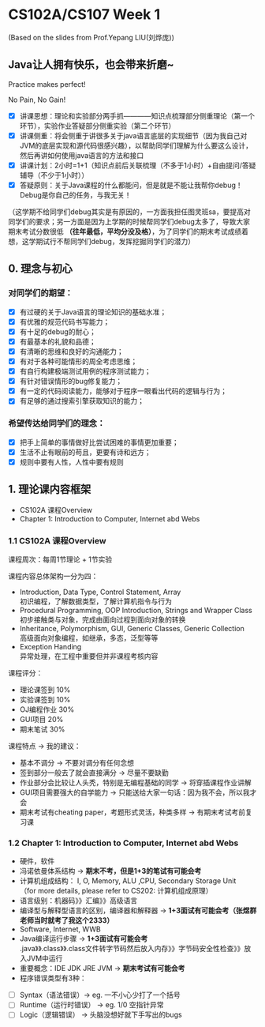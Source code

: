 # CS102A/CS107 Week 1
(Based on the slides from Prof.Yepang LIU(刘烨庞))        

## Java让人拥有快乐，也会带来折磨~

Practice makes perfect!      

No Pain, No Gain!

- [X] 讲课思想：理论和实验部分两手抓————知识点梳理部分侧重理论（第一个环节），实验作业答疑部分侧重实验（第二个环节）
- [X] 讲课侧重：将会侧重于讲很多关于java语言底层的实现细节（因为我自己对JVM的底层实现和源代码很感兴趣），以帮助同学们理解为什么要这么设计，然后再讲如何使用java语言的方法和接口
- [X] 讲课计划：2小时=1+1（知识点前后关联梳理（不多于1小时）+自由提问/答疑辅导（不少于1小时））
- [X] 答疑原则：关于Java课程的什么都能问，但是就是不能让我帮你debug！Debug是你自己的任务，与我无关！

（这学期不给同学们debug其实是有原因的，一方面我担任图灵班sa，要提高对同学们的要求；另一方面是因为上学期的时候帮同学们debug太多了，导致大家期末考试分数很低 **（往年最低，平均分没及格）**，为了同学们的期末考试成绩着想，这学期试行不帮同学们debug，发挥挖掘同学们的潜力）

## 0. 理念与初心
### 对同学们的期望：
- [X] 有过硬的关于Java语言的理论知识的基础水准；
- [X] 有优雅的规范代码书写能力；
- [X] 有十足的debug的耐心；
- [X] 有最基本的礼貌和品德；
- [X] 有清晰的思维和良好的沟通能力；
- [X] 有对于各种可能情形的周全考虑思维；
- [X] 有自行构建极端测试用例的程序测试能力；
- [X] 有针对错误情形的bug修复能力；
- [X] 有一定的代码阅读能力，能够对于程序一眼看出代码的逻辑与行为；
- [X] 有足够的通过搜索引擎获取知识的能力；

### 希望传达给同学们的理念：
- [X] 把手上简单的事情做好比尝试困难的事情更加重要；
- [X] 生活不止有眼前的苟且，更要有诗和远方；
- [X] 规则中要有人性，人性中要有规则

## 1. 理论课内容框架
- CS102A 课程Overview
- Chapter 1: Introduction to Computer, Internet abd Webs


### 1.1 CS102A 课程Overview

课程周次：每周1节理论 + 1节实验      

课程内容总体架构一分为四：     

- Introduction, Data Type, Control Statement, Array     
初识编程，了解数据类型，了解计算机指令与行为   
- Procedural Programming, OOP Introduction, Strings and Wrapper Class      
初步接触类与对象，完成由面向过程到面向对象的转换     
- Inheritance, Polymorphism, GUI, Generic Classes, Generic Collection      
高级面向对象编程，如继承，多态，泛型等等       
- Exception Handing      
异常处理，在工程中重要但并非课程考核内容

课程评分：

- 理论课签到 10%     
- 实验课签到 10%      
- OJ编程作业 30%      
- GUI项目 20%
- 期末笔试 30%     

课程特点 -> 我的建议：    
- 基本不调分 -> 不要对调分有任何念想       
- 签到部分一般去了就会直接满分 -> 尽量不要缺勤
- 作业部分会比较让人头秃，特别是无编程基础的同学 -> 将穿插课程作业讲解
- GUI项目需要强大的自学能力 -> 只能送给大家一句话：因为我不会，所以我才会
- 期末考试有cheating paper，考题形式灵活，种类多样 -> 有期末考试考前复习课

### 1.2 Chapter 1: Introduction to Computer, Internet abd Webs

- 硬件，软件
- 冯诺依曼体系结构 -> **期末不考，但是1+3的笔试有可能会考**
- 计算机组成结构： I, O, Memory, ALU ,CPU, Secondary Storage Unit     
（for more details, please refer to CS202: 计算机组成原理）
- 语言级别：机器码》》汇编》》高级语言
- 编译型与解释型语言的区别，编译器和解释器 -> **1+3面试有可能会考（张煜群老师当时就考了我这个2333）**
- Software, Internet, WWB
- Java编译运行步骤 -> **1+3面试有可能会考**     
.java》》.class》》.class文件转字节码然后放入内存》》字节码安全性检查》》放入JVM中运行
- 重要概念：IDE JDK JRE JVM -> **期末考试有可能会考**
- 程序错误类型有3种：     
- [ ] Syntax（语法错误）-> eg. 一不小心少打了一个括号
- [ ] Runtime（运行时错误） -> eg. 1/0 空指针异常
- [ ] Logic（逻辑错误） -> 头脑没想好就下手写出的bugs
